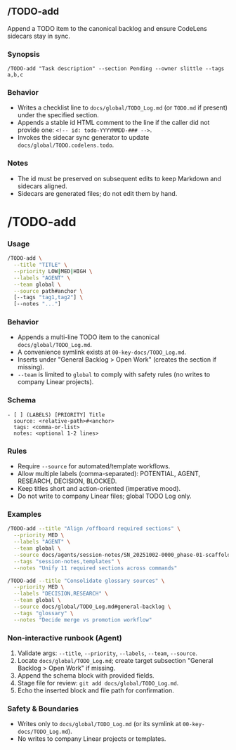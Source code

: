 <!-- markdownlint-disable MD013 -->

## /TODO-add

Append a TODO item to the canonical backlog and ensure CodeLens sidecars stay in sync.

### Synopsis

```
/TODO-add "Task description" --section Pending --owner slittle --tags a,b,c
```

### Behavior

- Writes a checklist line to `docs/global/TODO_Log.md` (or `TODO.md` if present) under the specified section.
- Appends a stable id HTML comment to the line if the caller did not provide one: `<!-- id: todo-YYYYMMDD-### -->`.
- Invokes the sidecar sync generator to update `docs/global/TODO.codelens.todo`.

### Notes

- The id must be preserved on subsequent edits to keep Markdown and sidecars aligned.
- Sidecars are generated files; do not edit them by hand.

# /TODO-add

### Usage

```bash
/TODO-add \
  --title "TITLE" \
  --priority LOW|MED|HIGH \
  --labels "AGENT" \
  --team global \
  --source path#anchor \
  [--tags "tag1,tag2"] \
  [--notes "..."]
```

### Behavior

- Appends a multi-line TODO item to the canonical `docs/global/TODO_Log.md`.
- A convenience symlink exists at `00-key-docs/TODO_Log.md`.
- Inserts under "General Backlog > Open Work" (creates the section if missing).
- `--team` is limited to `global` to comply with safety rules (no writes to company Linear projects).

### Schema

```text
- [ ] (LABELS) [PRIORITY] Title
  source: <relative-path>#<anchor>
  tags: <comma-or-list>
  notes: <optional 1-2 lines>
```

### Rules

- Require `--source` for automated/template workflows.
- Allow multiple labels (comma-separated): POTENTIAL, AGENT, RESEARCH, DECISION, BLOCKED.
- Keep titles short and action-oriented (imperative mood).
- Do not write to company Linear files; global TODO Log only.

### Examples

```bash
/TODO-add --title "Align /offboard required sections" \
  --priority MED \
  --labels "AGENT" \
  --team global \
  --source docs/agents/session-notes/SN_20251002-0000_phase-01-scaffolding-verification.md#immediate-actions \
  --tags "session-notes,templates" \
  --notes "Unify 11 required sections across commands"

/TODO-add --title "Consolidate glossary sources" \
  --priority MED \
  --labels "DECISION,RESEARCH" \
  --team global \
  --source docs/global/TODO_Log.md#general-backlog \
  --tags "glossary" \
  --notes "Decide merge vs promotion workflow"
```

### Non-interactive runbook (Agent)

1. Validate args: `--title`, `--priority`, `--labels`, `--team`, `--source`.
2. Locate `docs/global/TODO_Log.md`; create target subsection "General Backlog > Open Work" if missing.
3. Append the schema block with provided fields.
4. Stage file for review: `git add docs/global/TODO_Log.md`.
5. Echo the inserted block and file path for confirmation.

### Safety & Boundaries

- Writes only to `docs/global/TODO_Log.md` (or its symlink at `00-key-docs/TODO_Log.md`).
- No writes to company Linear projects or templates.
